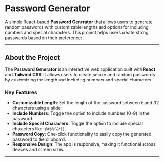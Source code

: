 # Password Generator

A simple React-based **Password Generator** that allows users to generate random passwords with customizable lengths and options for including numbers and special characters. This project helps users create strong passwords based on their preferences.

---

## About the Project

The **Password Generator** is an interactive web application built with **React** and **Tailwind CSS**. It allows users to create secure and random passwords by customizing the length and including numbers and special characters.

### Key Features
- **Customizable Length**: Set the length of the password between 6 and 32 characters using a slider.
- **Include Numbers**: Toggle the option to include numbers (0-9) in the password.
- **Include Special Characters**: Toggle the option to include special characters like `!@#$%^&*()`.
- **Password Copy**: One-click functionality to easily copy the generated password to the clipboard.
- **Responsive Design**: The app is responsive, making it functional across devices and screen sizes.

---
